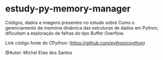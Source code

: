 # estudy-py-memory-manager
Códigos, dados e imagens presentes no estudo sobre Como o gerenciamento de memória dinâmica das estruturas de dados em Python, dificultam a exploração de falhas do tipo Buffer Overflow.

Link código fonte do CPython: (https://github.com/python/cpython)

@Autor: Michel Elias dos Santos
